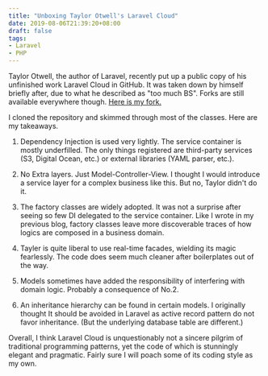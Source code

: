 ```yaml
---
title: "Unboxing Taylor Otwell's Laravel Cloud"
date: 2019-08-06T21:39:20+08:00
draft: false
tags:
- Laravel
- PHP
---
```


Taylor Otwell, the author of Laravel, recently put up a public copy of his unfinished work Laravel Cloud in GitHub. It was taken down by himself briefly after, due to what he described as "too much BS". Forks are still available everywhere though. [Here is my fork.](https://github.com/Reasno/laravel-cloud.git)

I cloned the repository and skimmed through most of the classes. Here are my takeaways. 

1. Dependency Injection is used very lightly. The service container is mostly underfilled. The only things registered are third-party services (S3, Digital Ocean, etc.)  or external libraries (YAML parser, etc.). 

2. No Extra layers. Just Model-Controller-View. I thought I would introduce a service layer for a complex business like this. But no, Taylor didn't do it. 

3. The factory classes are widely adopted. It was not a surprise after seeing so few DI delegated to the service container. Like I wrote in my previous blog, factory classes leave more discoverable traces of how logics are composed in a business domain. 

4. Tayler is quite liberal to use real-time facades, wielding its magic fearlessly. The code does seem much cleaner after boilerplates out of the way. 

5. Models sometimes have added the responsibility of interfering with domain logic. Probably a consequence of No.2.

6. An inheritance hierarchy can be found in certain models. I originally thought It should be avoided in Laravel as active record pattern do not favor inheritance. (But the underlying database table are different.)

Overall, I think Laravel Cloud is unquestionably not a sincere pilgrim of traditional programming patterns, yet the code of which is stunningly elegant and pragmatic. Fairly sure I will poach some of its coding style as my own. 